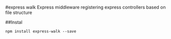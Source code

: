 #express walk
Express middleware registering express controllers based on file structure

##Instal
```
npm install express-walk --save
```